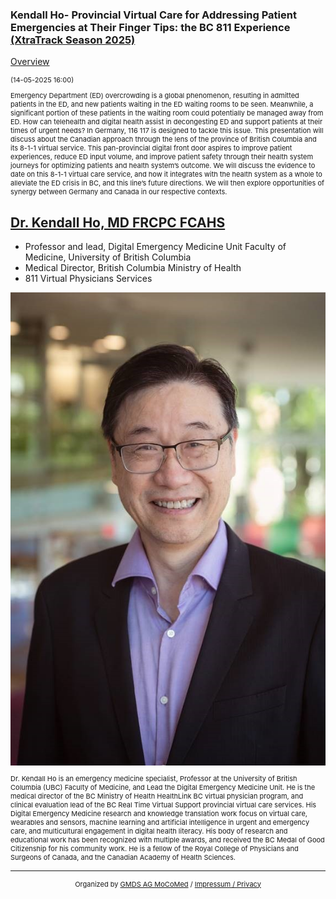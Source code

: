 ### Kendall Ho- Provincial Virtual Care for Addressing Patient Emergencies at Their Finger Tips: the BC 811 Experience [(XtraTrack Season 2025)](/2025/XtraTracksOverview)

[Overview](/2025/XtraTracksOverview)

<p style="font-size:11px">(14-05-2025 16:00)</p>

<p style="font-size:11px">Emergency Department (ED) overcrowding is a global phenomenon, resulting in admitted patients in the ED, and new patients waiting in the ED waiting rooms to be seen. Meanwhile, a significant portion of these patients in the waiting room could potentially be managed away from ED. How can telehealth and digital health assist in decongesting ED and support patients at their times of urgent needs? In Germany, 116 117 is designed to tackle this issue. This presentation will discuss about the Canadian approach through the lens of the province of British Columbia and its 8-1-1 virtual service. This pan-provincial digital front door aspires to improve patient experiences, reduce ED input volume, and improve patient safety through their health system journeys for optimizing patients and health system’s outcome. We will discuss the evidence to date on this 8-1-1 virtual care service, and how it integrates with the health system as a whole to alleviate the ED crisis in BC, and this line’s future directions. We will then explore opportunities of synergy between Germany and Canada in our respective contexts.</p>

<!-- Once the Video is recorded -->
<!--<center> <iframe width="560" height="315" src="https://www.youtube.com/embed/kj1rjbpFQL4?si=WGxBJCuQPZvbVlOQ" title="YouTube video player" frameborder="0" allow="accelerometer; autoplay; clipboard-write; encrypted-media; gyroscope; picture-in-picture; web-share" referrerpolicy="strict-origin-when-cross-origin" allowfullscreen></iframe></center>-->

<!-- [Register now](/2024/XtraTrackOverview) to secure your spot in the lectures and receive a calendar invitation including the access link.-->

<!-- [Join Us Life](/2024/XtraTrackOverview) to secure your spot in the lectures and receive a calendar invitation including the access link.-->

## [Dr. Kendall Ho, MD FRCPC FCAHS](http://digem.med.ubc.ca/)
* Professor and lead, Digital Emergency Medicine Unit Faculty of Medicine, University of British Columbia
* Medical Director, British Columbia Ministry of Health 
* 811 Virtual Physicians Services

<img src="/images/2025/Kendall_Ho.jpg?raw=true"/>

<p style="font-size:11px">Dr. Kendall Ho is an emergency medicine specialist, Professor at the University of British Columbia (UBC) Faculty of Medicine, and Lead the Digital Emergency Medicine Unit. He is the medical director of the BC Ministry of Health HealthLink BC virtual physician program, and clinical evaluation lead of the BC Real Time Virtual Support provincial virtual care services. His Digital Emergency Medicine research and knowledge translation work focus on virtual care, wearables and sensors, machine learning and artificial intelligence in urgent and emergency care, and multicultural engagement in digital health literacy. His body of research and educational work has been recognized with multiple awards, and received the BC Medal of Good Citizenship for his community work. He is a fellow of the Royal College of Physicians and Surgeons of Canada, and the Canadian Academy of Health Sciences.</p>

<!-- second speaker-->
<!--<img src="/images/??/USER.jpg?raw=true"/>

<p style="font-size:11px">CV</p>-->

---
<center><p style="font-size:11px">Organized by <a href="http://mocomed.de">GMDS AG MoCoMed</a> / <a href="/imprint">Impressum / Privacy</a></p></center>